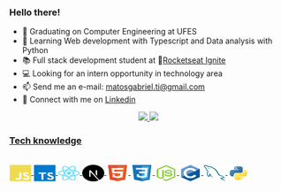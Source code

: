### Hello there!

- 🔭 Graduating on Computer Engineering at UFES
- 🌱 Learning Web development with Typescript and Data analysis with Python
- 📚 Full stack development student at 🚀<a href='https://github.com/Rocketseat'>Rocketseat Ignite</a>
- 💻 Looking for an intern opportunity in technology area
- 📫 Send me an e-mail: matosgabriel.ti@gmail.com
- 🤝 Connect with me on <a href='https://www.linkedin.com/in/matosgabriel/'>Linkedin</a>

<div align="center">
  <a href="https://github.com/matosgabriel">
  <img height="180em" src="https://github-readme-stats.vercel.app/api?username=matosgabriel&show_icons=true&theme=tokyonight&include_all_commits=true&count_private=true"/>
  <img height="180em" src="https://github-readme-stats.vercel.app/api/top-langs/?username=matosgabriel&layout=compact&langs_count=7&theme=tokyonight"/>
</div>
  
### Tech knowledge
<div style="display: inline_block"><br>
  <img align="center" alt="gabriel-js" height="30" width="40" src="https://raw.githubusercontent.com/devicons/devicon/master/icons/javascript/javascript-plain.svg">
  <img align="center" alt="gabriel-ts" height="30" width="40" src="https://raw.githubusercontent.com/devicons/devicon/master/icons/typescript/typescript-plain.svg">
  <img align="center" alt="gabriel-react" height="30" width="40" src="https://raw.githubusercontent.com/devicons/devicon/master/icons/react/react-original.svg">
  <img align="center" alt="gabriel-next" height="30" width="40" src="https://raw.githubusercontent.com/devicons/devicon/master/icons/nextjs/nextjs-original.svg">
  <img align="center" alt="gabriel-html" height="30" width="40" src="https://raw.githubusercontent.com/devicons/devicon/master/icons/html5/html5-original.svg">
  <img align="center" alt="gabriel-css" height="30" width="40" src="https://raw.githubusercontent.com/devicons/devicon/master/icons/css3/css3-original.svg">
  <img align="center" alt="gabriel-css" height="30" width="40" src="https://raw.githubusercontent.com/devicons/devicon/master/icons/nodejs/nodejs-original.svg">
  <img align="center" alt="gabriel-c" height="30" width="40" src="https://raw.githubusercontent.com/devicons/devicon/master/icons/c/c-original.svg">
  <img align="center" alt="gabriel-mysql" height="30" width="40" src="https://raw.githubusercontent.com/devicons/devicon/master/icons/mysql/mysql-original.svg">
  <img align="center" alt="gabriel-python" height="30" width="40" src="https://raw.githubusercontent.com/devicons/devicon/master/icons/python/python-original.svg">
</div>
